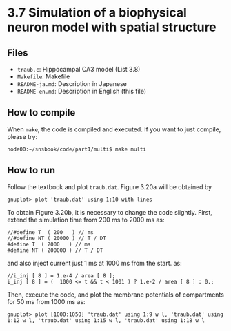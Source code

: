 # 3.7 Simulation of a biophysical neuron model with spatial structure

## Files
- `traub.c`: Hippocampal CA3 model (List 3.8)
- `Makefile`: Makefile
- `README-ja.md`: Description in Japanese
- `README-en.md`: Description in English (this file)

## How to compile
When `make`, the code is compiled and executed. If you want to just compile, please try:
```
node00:~/snsbook/code/part1/multi$ make multi
```

## How to run
Follow the textbook and plot `traub.dat`. Figure 3.20a will be obtained by
```
gnuplot> plot 'traub.dat' using 1:10 with lines
```

To obtain Figure 3.20b, it is necessary to change the code slightly. First, extend the simulation time from 200 ms to 2000 ms as:
```
//#define T  ( 200   ) // ms
//#define NT ( 20000 ) // T / DT
#define T  ( 2000   ) // ms
#define NT ( 200000 ) // T / DT
```
and also inject current just 1 ms at 1000 ms from the start. as:
```
//i_inj [ 8 ] = 1.e-4 / area [ 8 ];
i_inj [ 8 ] = (  1000 <= t && t < 1001 ) ? 1.e-2 / area [ 8 ] : 0.;
```
Then, execute the code, and plot the membrane potentials of compartments for 50 ms from 1000 ms as:
```
gnuplot> plot [1000:1050] 'traub.dat' using 1:9 w l, 'traub.dat' using 1:12 w l, 'traub.dat' using 1:15 w l, 'traub.dat' using 1:18 w l
```
